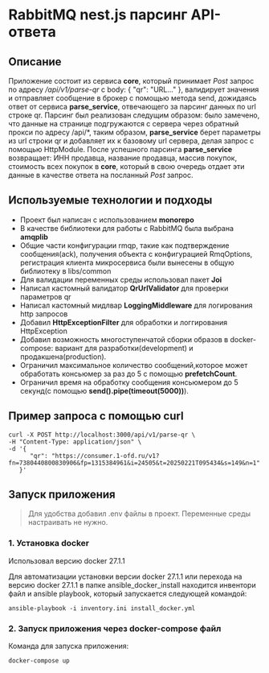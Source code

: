 # RabbitMQ nest.js парсинг API-ответа

## Описание

Приложение состоит из сервиса __core__, который принимает _Post_ запрос по адресу _/api/v1/parse-qr_ с body: { "qr": "URL..." }, валидирует значения и отправляет сообщение в брокер с помощью метода send, дожидаясь ответ от сервиса __parse_service__, отвечающего за парсинг данных по url строке qr. Парсинг был реализован следущим образом: было замечено, что данные на странице подгружаются с сервера через обратный прокси по адресу /api/*, таким образом, __parse_service__ берет параметры из url строки qr и добавляет их к базовому url сервера, делая запрос с помощью HttpModule.
После успешного парсинга __parse_service__ возвращает: ИНН продавца, название продавца, массив покупок, стоимость всех покупок в __core__, который в свою очередь отдает эти данные в качестве ответа на посланный _Post_ запрос.

## Используемые технологии и подходы
* Проект был написан с использованием __monorepo__
* В качестве библиотеки для работы с RabbitMQ была выбрана __amqplib__
* Общие части конфигурации rmqp, такие как подтверждение сообщения(ack), получения объекта с конфигурацией RmqOptions, регистрация клиента микросервиса были вынесены в общую библиотеку в libs/common
* Для валидации переменных среды использовал пакет __Joi__ 
* Написал кастомный валидатор __QrUrlValidator__ для проверки параметров qr
* Написал кастомный мидлвар __LoggingMiddleware__ для логирования http запросов
* Добавил __HttpExceptionFilter__ для обработки и логгирования HttpException
* Добавил возможность многоступенчатой сборки образов в docker-compose: вариант для разработки(development) и продакшена(production).
* Ограничил максимальное количество сообщений,которое может обработать консьюмер за раз до 5 с помощью __prefetchCount__.
* Ограничил время на обработку сообщения консьюмером до 5 секунд(c помощью __send().pipe(timeout(5000))__).



## Пример запроса с помощью curl
```
curl -X POST http://localhost:3000/api/v1/parse-qr \
-H "Content-Type: application/json" \
-d '{
      "qr": "https://consumer.1-ofd.ru/v1?fn=7380440800830906&fp=1315384961&i=24505&t=20250221T095434&s=149&n=1"
   }'
```



## Запуск приложения

> Для удобства добавил .env файлы в проект. Переменные среды настраивать не нужно.

### 1. Установка docker
Использовал версию docker 27.1.1

Для автоматизации установки версии docker 27.1.1 или перехода на версию docker 27.1.1 в папке ansible_docker_install находится инвентори файл и ansible playbook, который запускается следующей командой:
```
ansible-playbook -i inventory.ini install_docker.yml
```

### 2. Запуск приложения через docker-compose файл
Команда для запуска приложения:
```
docker-compose up
```







